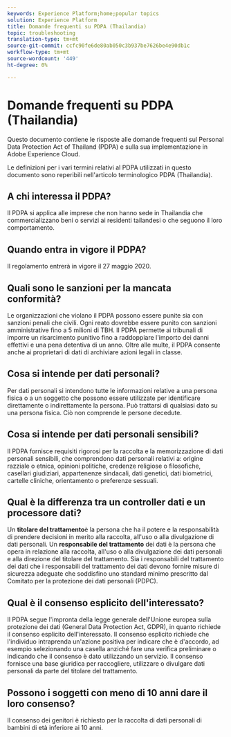 ```yaml
---
keywords: Experience Platform;home;popular topics
solution: Experience Platform
title: Domande frequenti su PDPA (Thailandia)
topic: troubleshooting
translation-type: tm+mt
source-git-commit: ccfc90fe6de80ab050c3b937be7626be4e90db1c
workflow-type: tm+mt
source-wordcount: '449'
ht-degree: 0%

---
```



# Domande frequenti su PDPA (Thailandia)

Questo documento contiene le risposte alle domande frequenti sul Personal Data Protection Act of Thailand (PDPA) e sulla sua implementazione in Adobe Experience Cloud.

Le definizioni per i vari termini relativi al PDPA utilizzati in questo documento sono reperibili nell&#39;articolo terminologico [](./terminology.md) PDPA (Thailandia).

## A chi interessa il PDPA?

Il PDPA si applica alle imprese che non hanno sede in Thailandia che commercializzano beni o servizi ai residenti tailandesi o che seguono il loro comportamento.

## Quando entra in vigore il PDPA?

Il regolamento entrerà in vigore il 27 maggio 2020.

## Quali sono le sanzioni per la mancata conformità?

Le organizzazioni che violano il PDPA possono essere punite sia con sanzioni penali che civili. Ogni reato dovrebbe essere punito con sanzioni amministrative fino a 5 milioni di TBH. Il PDPA permette ai tribunali di imporre un risarcimento punitivo fino a raddoppiare l&#39;importo dei danni effettivi e una pena detentiva di un anno. Oltre alle multe, il PDPA consente anche ai proprietari di dati di archiviare azioni legali in classe.

## Cosa si intende per dati personali?

Per dati personali si intendono tutte le informazioni relative a una persona fisica o a un soggetto che possono essere utilizzate per identificare direttamente o indirettamente la persona. Può trattarsi di qualsiasi dato su una persona fisica. Ciò non comprende le persone decedute.

## Cosa si intende per dati personali sensibili?

Il PDPA fornisce requisiti rigorosi per la raccolta e la memorizzazione di dati personali sensibili, che comprendono dati personali relativi a: origine razziale o etnica, opinioni politiche, credenze religiose o filosofiche, casellari giudiziari, appartenenze sindacali, dati genetici, dati biometrici, cartelle cliniche, orientamento o preferenze sessuali.

## Qual è la differenza tra un controller dati e un processore dati?

Un **titolare del trattamento**&#x200B;è la persona che ha il potere e la responsabilità di prendere decisioni in merito alla raccolta, all&#39;uso o alla divulgazione di dati personali. Un **responsabile del trattamento** dei dati è la persona che opera in relazione alla raccolta, all&#39;uso o alla divulgazione dei dati personali e alla direzione del titolare del trattamento. Sia i responsabili del trattamento dei dati che i responsabili del trattamento dei dati devono fornire misure di sicurezza adeguate che soddisfino uno standard minimo prescritto dal Comitato per la protezione dei dati personali (PDPC).

## Qual è il consenso esplicito dell&#39;interessato?

Il PDPA segue l&#39;impronta della legge generale dell&#39;Unione europea sulla protezione dei dati (General Data Protection Act, GDPR), in quanto richiede il consenso esplicito dell&#39;interessato. Il consenso esplicito richiede che l&#39;individuo intraprenda un&#39;azione positiva per indicare che è d&#39;accordo, ad esempio selezionando una casella anziché fare una verifica preliminare o indicando che il consenso è dato utilizzando un servizio.  Il consenso fornisce una base giuridica per raccogliere, utilizzare o divulgare dati personali da parte del titolare del trattamento.

## Possono i soggetti con meno di 10 anni dare il loro consenso?

Il consenso dei genitori è richiesto per la raccolta di dati personali di bambini di età inferiore ai 10 anni.